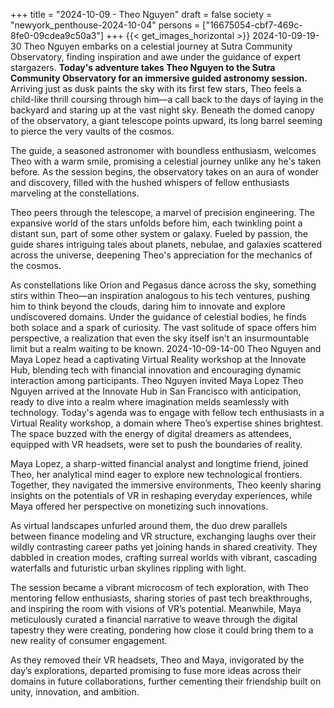 +++
title = "2024-10-09 - Theo Nguyen"
draft = false
society = "newyork_penthouse-2024-10-04"
persons = ["16675054-cbf7-469c-8fe0-09cdea9c50a3"]
+++
{{< get_images_horizontal >}}
2024-10-09-19-30
Theo Nguyen embarks on a celestial journey at Sutra Community Observatory, finding inspiration and awe under the guidance of expert stargazers.
**Today's adventure takes Theo Nguyen to the Sutra Community Observatory for an immersive guided astronomy session.** Arriving just as dusk paints the sky with its first few stars, Theo feels a child-like thrill coursing through him—a call back to the days of laying in the backyard and staring up at the vast night sky. Beneath the domed canopy of the observatory, a giant telescope points upward, its long barrel seeming to pierce the very vaults of the cosmos.

The guide, a seasoned astronomer with boundless enthusiasm, welcomes Theo with a warm smile, promising a celestial journey unlike any he's taken before. As the session begins, the observatory takes on an aura of wonder and discovery, filled with the hushed whispers of fellow enthusiasts marveling at the constellations.

Theo peers through the telescope, a marvel of precision engineering. The expansive world of the stars unfolds before him, each twinkling point a distant sun, part of some other system or galaxy. Fueled by passion, the guide shares intriguing tales about planets, nebulae, and galaxies scattered across the universe, deepening Theo's appreciation for the mechanics of the cosmos.

As constellations like Orion and Pegasus dance across the sky, something stirs within Theo—an inspiration analogous to his tech ventures, pushing him to think beyond the clouds, daring him to innovate and explore undiscovered domains. Under the guidance of celestial bodies, he finds both solace and a spark of curiosity. The vast solitude of space offers him perspective, a realization that even the sky itself isn't an insurmountable limit but a realm waiting to be known.
2024-10-09-14-00
Theo Nguyen and Maya Lopez head a captivating Virtual Reality workshop at the Innovate Hub, blending tech with financial innovation and encouraging dynamic interaction among participants.
Theo Nguyen invited Maya Lopez
Theo Nguyen arrived at the Innovate Hub in San Francisco with anticipation, ready to dive into a realm where imagination melds seamlessly with technology. Today's agenda was to engage with fellow tech enthusiasts in a Virtual Reality workshop, a domain where Theo’s expertise shines brightest. The space buzzed with the energy of digital dreamers as attendees, equipped with VR headsets, were set to push the boundaries of reality.

Maya Lopez, a sharp-witted financial analyst and longtime friend, joined Theo, her analytical mind eager to explore new technological frontiers. Together, they navigated the immersive environments, Theo keenly sharing insights on the potentials of VR in reshaping everyday experiences, while Maya offered her perspective on monetizing such innovations.

As virtual landscapes unfurled around them, the duo drew parallels between finance modeling and VR structure, exchanging laughs over their wildly contrasting career paths yet joining hands in shared creativity. They dabbled in creation modes, crafting surreal worlds with vibrant, cascading waterfalls and futuristic urban skylines rippling with light.

The session became a vibrant microcosm of tech exploration, with Theo mentoring fellow enthusiasts, sharing stories of past tech breakthroughs, and inspiring the room with visions of VR’s potential. Meanwhile, Maya meticulously curated a financial narrative to weave through the digital tapestry they were creating, pondering how close it could bring them to a new reality of consumer engagement.

As they removed their VR headsets, Theo and Maya, invigorated by the day’s explorations, departed promising to fuse more ideas across their domains in future collaborations, further cementing their friendship built on unity, innovation, and ambition.
